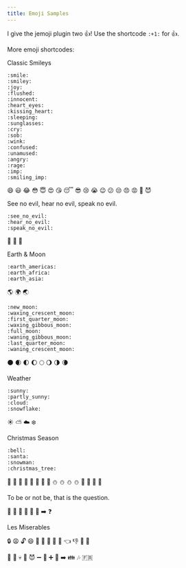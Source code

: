 ```yaml
---
title: Emoji Samples
---
```



I give the jemoji plugin two :+1:! Use the shortcode `:+1:` for :+1:.


More emoji shortcodes:

Classic Smileys

```
:smile:
:smiley:
:joy:
:flushed:
:innocent:
:heart_eyes:
:kissing_heart:
:sleeping:
:sunglasses:
:cry:
:sob:
:wink:
:confused:
:unamused:
:angry:
:rage:
:imp:
:smiling_imp:
```

:smile:
:smiley:
:joy:
:flushed:
:innocent:
:heart_eyes:
:kissing_heart:
:sleeping:
:sunglasses:
:cry:
:sob:
:wink:
:confused:
:unamused:
:angry:
:rage:
:imp:
:smiling_imp:


See no evil, hear no evil, speak no evil.

```
:see_no_evil:
:hear_no_evil:
:speak_no_evil:
```

:see_no_evil:
:hear_no_evil:
:speak_no_evil:



Earth & Moon

```
:earth_americas:
:earth_africa:
:earth_asia:
```

:earth_americas:
:earth_africa:
:earth_asia:

```
:new_moon:
:waxing_crescent_moon:
:first_quarter_moon:
:waxing_gibbous_moon:
:full_moon:
:waning_gibbous_moon:
:last_quarter_moon:
:waning_crescent_moon:
```

:new_moon:
:waxing_crescent_moon:
:first_quarter_moon:
:waxing_gibbous_moon:
:full_moon:
:waning_gibbous_moon:
:last_quarter_moon:
:waning_crescent_moon:

Weather

```
:sunny:
:partly_sunny:
:cloud:
:snowflake:
```

:sunny:
:partly_sunny:
:cloud:
:snowflake:


Christmas Season

```
:bell:
:santa:
:snowman:
:christmas_tree:
```

:bell:
:bell:
:bell:
:bell:
:santa:
:santa:
:santa:
:santa:
:snowman:
:snowman:
:snowman:
:snowman:
:christmas_tree:
:christmas_tree:
:christmas_tree:
:christmas_tree:



To be or not be, that is the question.

:honeybee:
:honeybee:
:arrows_counterclockwise:
:no_entry_sign:
:honeybee:
:honeybee:
:arrow_right:
:question:


Les Miserables

:lock:
:weary:
:unlock:
:smile:
:runner:
:dash:
:tophat:
:necktie:
:information_desk_person:
:point_left:
:thumbsdown:
:lips:
:lipstick:

:haircut:
:musical_note:
:skull:
:couple:
:smiling_imp:
:heavy_minus_sign:
:girl:
:heavy_plus_sign:
:man:
:arrow_right:
:family:
:notes:
:fr:



